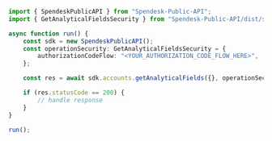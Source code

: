<!-- Start SDK Example Usage [usage] -->
```typescript
import { SpendeskPublicAPI } from "Spendesk-Public-API";
import { GetAnalyticalFieldsSecurity } from "Spendesk-Public-API/dist/sdk/models/operations";

async function run() {
    const sdk = new SpendeskPublicAPI();
    const operationSecurity: GetAnalyticalFieldsSecurity = {
        authorizationCodeFlow: "<YOUR_AUTHORIZATION_CODE_FLOW_HERE>",
    };

    const res = await sdk.accounts.getAnalyticalFields({}, operationSecurity);

    if (res.statusCode == 200) {
        // handle response
    }
}

run();

```
<!-- End SDK Example Usage [usage] -->